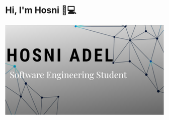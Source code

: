 # Hi, I'm Hosni 👋💻
<img src="https://github.com/hosniadel666/hosniadel666/blob/master/all_your_dreams_can_come.png" alt="banner that says Hosni Adel software engineering student">

<!--
**hosniadel666/hosniadel666** is a ✨ _special_ ✨ repository because its `README.md` (this file) appears on your GitHub profile.

Here are some ideas to get you started:

- 🔭 I’m currently working on ...
- 🌱 I’m currently learning ...
- 👯 I’m looking to collaborate on ...
- 🤔 I’m looking for help with ...
- 💬 Ask me about ...
- 📫 How to reach me: ...
- 😄 Pronouns: ...
- ⚡ Fun fact: ...
-->
